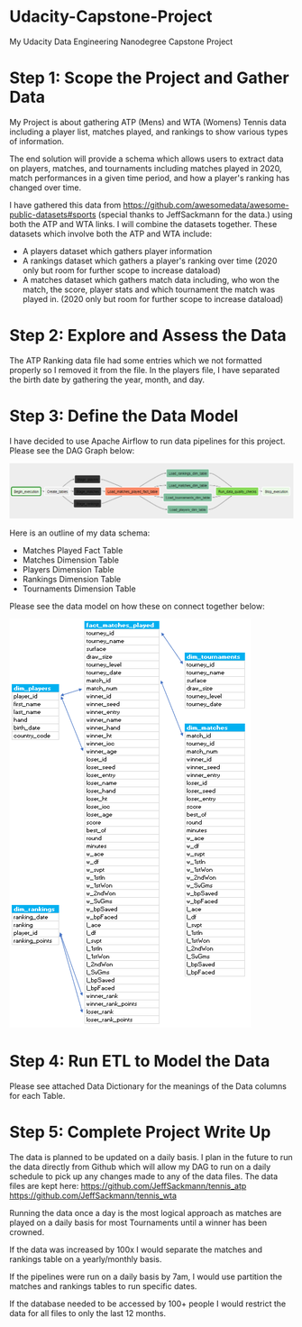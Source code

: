 # Udacity-Capstone-Project
My Udacity Data Engineering Nanodegree Capstone Project

# Step 1: Scope the Project and Gather Data

My Project is about gathering ATP (Mens) and WTA (Womens) Tennis data including a player list, matches played, and rankings to show various types of information. 

The end solution will provide a schema which allows users to extract data on players, matches, and tournaments including matches played in 2020, match performances in a given time period, and how a player's ranking has changed over time. 

I have gathered this data from https://github.com/awesomedata/awesome-public-datasets#sports (special thanks to JeffSackmann for the data.) using both the ATP and WTA links. I will combine the datasets together. These datasets which involve both the ATP and WTA include:

- A players dataset which gathers player information 
- A rankings dataset which gathers a player's ranking over time (2020 only but room for further scope to increase dataload)
- A matches dataset which gathers match data including, who won the match, the score, player stats and which tournament the match was played in. (2020 only but room for further scope to increase dataload)


# Step 2: Explore and Assess the Data

The ATP Ranking data file had some entries which we not formatted properly so I removed it from the file. In the players file, I have separated the birth date by gathering the year, month, and day.

# Step 3: Define the Data Model

I have decided to use Apache Airflow to run data pipelines for this project. Please see the DAG Graph below:

![](DAG%20Graph.PNG)

Here is an outline of my data schema:

- Matches Played Fact Table
- Matches Dimension Table
- Players Dimension Table
- Rankings Dimension Table
- Tournaments Dimension Table

Please see the data model on how these on connect together below:

![](DataModel.PNG)

# Step 4: Run ETL to Model the Data

Please see attached Data Dictionary for the meanings of the Data columns for each Table.

# Step 5: Complete Project Write Up

The data is planned to be updated on a daily basis. I plan in the future to run the data directly from Github which will allow my DAG to run on a daily schedule to pick up any changes made to any of the data files. The data files are kept here: https://github.com/JeffSackmann/tennis_atp
https://github.com/JeffSackmann/tennis_wta

Running the data once a day is the most logical approach as matches are played on a daily basis for most Tournaments until a winner has been crowned.

If the data was increased by 100x I would separate the matches and rankings table on a yearly/monthly basis.

If the pipelines were run on a daily basis by 7am, I would use partition the matches and rankings tables to run specific dates.

If the database needed to be accessed by 100+ people I would restrict the data for all files to only the last 12 months.

